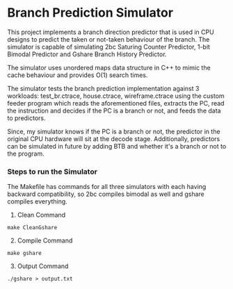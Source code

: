 # Branch Prediction Simulator #

This project implements a branch direction predictor that is used in CPU designs to predict the taken or not-taken behaviour of the branch. The simulator is capable of simulating 2bc Saturing Counter Predictor, 1-bit Bimodal Predictor and Gshare Branch History Predictor. 

The simulator uses unordered maps data structure in C++ to mimic the cache behaviour and provides O(1) search times. 

The simulator tests the branch prediction implementation against 3 workloads: test_br.ctrace, house.ctrace, wireframe.ctrace using the custom feeder program which reads the aforementioned files, extracts the PC, read the instruction and decides if the PC is a branch or not, and feeds the data to predictors.

Since, my simulator knows if the PC is a branch or not, the predictor in the original CPU hardware will sit at the decode stage. Additionally, predictors can be simulated in future by adding BTB and whether it's a branch or not to the program.

### Steps to run the Simulator ###

The Makefile has commands for all three simulators with each having backward compatibility, so 2bc compiles bimodal as well and gshare compiles everything.

1) Clean Command
```
make CleanGshare
```
2) Compile Command
```
make gshare
```
3) Output Command

```
./gshare > output.txt
```

